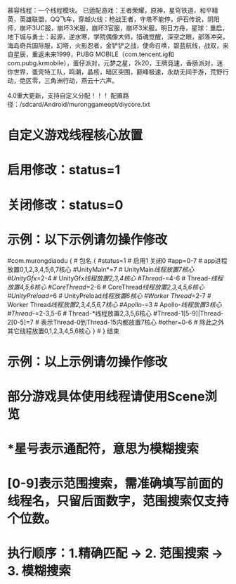 慕容线程：一个线程模块。
已适配游戏：王者荣耀，原神，星穹铁道，和平精英，英雄联盟，QQ飞车，穿越火线：枪战王者，守塔不能停，炉石传说，阴阳师，崩坏3UC服，崩坏3米服，崩坏3官服，崩坏3米服，明日方舟，星球：重启，地下城与勇士：起源，逆水寒，学院偶像大师，猎魂觉醒，深空之眼，部落冲突，海岛奇兵国际服，幻塔，火影忍者，金铲铲之战，使命召唤，碧蓝航线，战双，来自星辰，重返未来1999，PUBG MOBILE（com.tencent.ig和com.pubg.krmobile），蛋仔派对，元梦之星，2k20，王牌竞速，香肠派对，迷你世界，蛋壳特工队，鸣潮，晶核，暗区突围，巅峰极速，永劫无间手游，荒野行动，绝区零，三角洲行动，燕云十六声。


4.0重大更新，支持自定义分配！！！
配置路径：/sdcard/Android/muronggameopt/diycore.txt

# 自定义游戏线程核心放置
# 启用修改：status=1
# 关闭修改：status=0
# 示例：以下示例请勿操作修改
#com.murongdiaodu {   # 包名 {
#status=1             # 启用1 关闭0
#app=0-7              # app进程放置0,1,2,3,4,5,6,7核心
#UnityMain*=7          # UnityMain*线程放置7核心
#UnityGfx*=2-4         # UnityGfx*线程放置2,3,4核心
#Thread-*=4-6          # Thread-*线程放置4,5,6核心
#CoreThread*=2-6       # CoreThread*线程放置2,3,4,5,6核心
#UnityPreload*=6       # UnityPreload*线程放置6核心
#Worker Thread*=2-7    # Worker Thread*线程放置2,3,4,5,6,7核心
#Apollo-*=3            # Apollo-*线程放置3核心
#Thread-*=2-3,5-6          # Thread-*线程放置2,3,5,6核心
#Thread-1[5-9]|Thread-2[0-5]=7      # 表示Thread-0到Thread-15内都放置7核心
#other=0-6            # 除此之外其它线程放置0,1,2,3,4,5,6核心
}                    # }  结束
# 示例：以上示例请勿操作修改
# 部分游戏具体使用线程请使用Scene浏览

# *星号表示通配符，意思为模糊搜索
# [0-9]表示范围搜索，需准确填写前面的线程名，只留后面数字，范围搜索仅支持个位数。

# 执行顺序：1.精确匹配 → 2. 范围搜索 → 3. 模糊搜索
